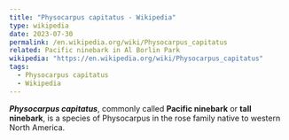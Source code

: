 ```yaml
---
title: "Physocarpus capitatus - Wikipedia"
type: wikipedia
date: 2023-07-30
permalink: /en.wikipedia.org/wiki/Physocarpus_capitatus
related: Pacific ninebark in Al Borlin Park
wikipedia: "https://en.wikipedia.org/wiki/Physocarpus_capitatus"
tags:
  - Physocarpus capitatus
  - Wikipedia
---
```

***Physocarpus capitatus***, commonly called **Pacific ninebark** or **tall ninebark**, is a species of Physocarpus in the rose family native to western North America.